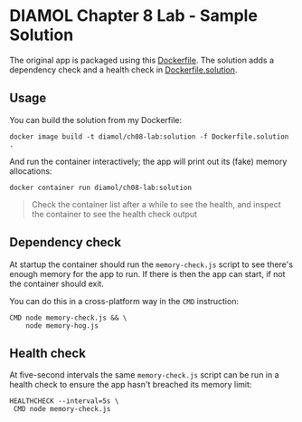 # DIAMOL Chapter 8 Lab - Sample Solution

The original app is packaged using this [Dockerfile](./Dockerfile). The solution adds a dependency check and a health check in [Dockerfile.solution](./Dockerfile.solution).

## Usage

You can build the solution from my Dockerfile:

```
docker image build -t diamol/ch08-lab:solution -f Dockerfile.solution .
```

And run the container interactively; the app will print out its (fake) memory allocations:

```
docker container run diamol/ch08-lab:solution
```

> Check the container list after a while to see the health, and inspect the container to see the health check output

## Dependency check

At startup the container should run the `memory-check.js` script to see there's enough memory for the app to run. If there is then the app can start, if not the container should exit.

You can do this in a cross-platform way in the `CMD` instruction:

```
CMD node memory-check.js && \
    node memory-hog.js
```

## Health check

At five-second intervals the same `memory-check.js` script can be run in a health check to ensure the app hasn't breached its memory limit:

```
HEALTHCHECK --interval=5s \
 CMD node memory-check.js
```
